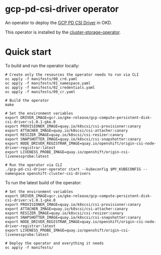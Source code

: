 # gcp-pd-csi-driver operator

An operator to deploy the [GCP PD CSI Driver](https://github.com/openshift/gcp-pd-csi-driver) in OKD.

This operator is installed by the [cluster-storage-operator](https://github.com/openshift/cluster-storage-operator).

# Quick start

To build and run the operator locally:

```shell
# Create only the resources the operator needs to run via CLI
oc apply -f manifests/00_crd.yaml
oc apply -f manifests/01_namespace.yaml
oc apply -f manifests/02_credentials.yaml
oc apply -f manifests/09_cr.yaml

# Build the operator
make

# Set the environment variables
export DRIVER_IMAGE=gcr.io/gke-release/gcp-compute-persistent-disk-csi-driver:v1.0.1-gke.0
export PROVISIONER_IMAGE=quay.io/k8scsi/csi-provisioner:canary
export ATTACHER_IMAGE=quay.io/k8scsi/csi-attacher:canary
export RESIZER_IMAGE=quay.io/k8scsi/csi-resizer:canary
export SNAPSHOTTER_IMAGE=quay.io/k8scsi/csi-snapshotter:canary
export NODE_DRIVER_REGISTRAR_IMAGE=quay.io/openshift/origin-csi-node-driver-registrar:latest
export LIVENESS_PROBE_IMAGE=quay.io/openshift/origin-csi-livenessprobe:latest

# Run the operator via CLI
./gcp-pd-csi-driver-operator start --kubeconfig $MY_KUBECONFIG --namespace openshift-cluster-csi-drivers
```

To run the latest build of the operator:

```shell
# Set the environment variables
export DRIVER_IMAGE=gcr.io/gke-release/gcp-compute-persistent-disk-csi-driver:v1.0.1-gke.0
export PROVISIONER_IMAGE=quay.io/k8scsi/csi-provisioner:canary
export ATTACHER_IMAGE=quay.io/k8scsi/csi-attacher:canary
export RESIZER_IMAGE=quay.io/k8scsi/csi-resizer:canary
export SNAPSHOTTER_IMAGE=quay.io/k8scsi/csi-snapshotter:canary
export NODE_DRIVER_REGISTRAR_IMAGE=quay.io/openshift/origin-csi-node-driver-registrar:latest
export LIVENESS_PROBE_IMAGE=quay.io/openshift/origin-csi-livenessprobe:latest

# Deploy the operator and everything it needs
oc apply -f manifests/
```
